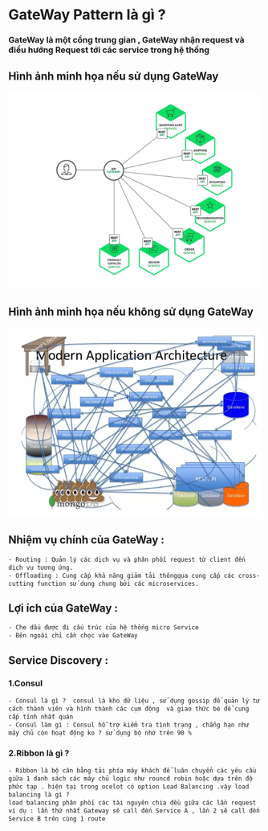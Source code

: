 # GateWay Pattern là gì ? 
### GateWay là một cổng trung gian , GateWay nhận request và điều hướng Request tới các service trong hệ thống 
## Hình ảnh minh họa nếu sử dụng GateWay 
![This is an image](images/example.PNG)
## Hình ảnh minh họa nếu không sử dụng GateWay
![This is an image](images/non-using-gateway.PNG)
## Nhiệm vụ chính của GateWay : 
	- Routing : Quản lý các dịch vụ và phân phối request từ client đến dịch vụ tương ứng.
	- Offloading : Cung cấp khả năng giảm tải thôngqua cung cấp các cross-cutting function sử dung chung bởi các microservices.
## Lợi ích của GateWay :
	- Che dấu được đi cấu trúc của hệ thống micro Service
	- Bên ngoài chỉ cần chọc vào GateWay  
## Service Discovery : 
 ### 1.Consul
	- Consul là gì ?  consul là kho dữ liệu , sử dụng gossip để quản lý tư cách thành viên và hình thành các cụm động  và giao thức bè để cung cấp tính nhất quán 
	- Consul làm gì : Consul hỗ trợ kiểm tra tình trạng , chẳng hạn như máy chủ còn hoạt động ko ? sử dụng bộ nhớ trên 90 % 
 ### 2.Ribbon là gì ? 
 	- Ribbon là bộ cân bằng tải phía máy khách để luân chuyển các yêu cầu giữa 1 danh sách các máy chủ logic như rouncd robin hoặc dựa trên độ phức tạp . hiện tại trong ocelot có option Load Balancing .vậy load balancing là gì ?
 	load balancing phân phối các tài nguyên chia đều giữa các lần request 
 	ví dụ : lần thứ nhất Gateway sẽ call đến Service A , lần 2 sẽ call đến Service B trên cùng 1 route

